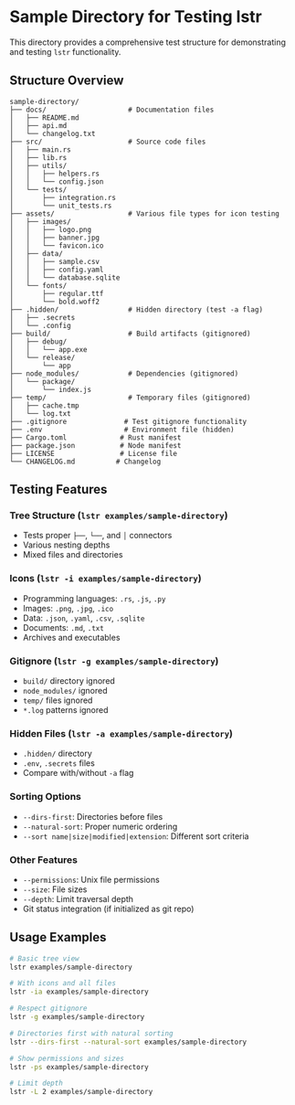 # Sample Directory for Testing lstr

This directory provides a comprehensive test structure for demonstrating and testing `lstr` functionality.

## Structure Overview

```
sample-directory/
├── docs/                    # Documentation files
│   ├── README.md
│   ├── api.md
│   └── changelog.txt
├── src/                     # Source code files  
│   ├── main.rs
│   ├── lib.rs
│   ├── utils/
│   │   ├── helpers.rs
│   │   └── config.json
│   └── tests/
│       ├── integration.rs
│       └── unit_tests.rs
├── assets/                  # Various file types for icon testing
│   ├── images/
│   │   ├── logo.png
│   │   ├── banner.jpg
│   │   └── favicon.ico
│   ├── data/
│   │   ├── sample.csv
│   │   ├── config.yaml
│   │   └── database.sqlite
│   └── fonts/
│       ├── regular.ttf
│       └── bold.woff2
├── .hidden/                 # Hidden directory (test -a flag)
│   ├── .secrets
│   └── .config
├── build/                   # Build artifacts (gitignored)
│   ├── debug/
│   │   └── app.exe
│   └── release/
│       └── app
├── node_modules/            # Dependencies (gitignored)
│   └── package/
│       └── index.js
├── temp/                    # Temporary files (gitignored)
│   ├── cache.tmp
│   └── log.txt
├── .gitignore              # Test gitignore functionality
├── .env                    # Environment file (hidden)
├── Cargo.toml             # Rust manifest
├── package.json           # Node manifest  
├── LICENSE                # License file
└── CHANGELOG.md          # Changelog
```

## Testing Features

### Tree Structure (`lstr examples/sample-directory`)
- Tests proper `├──`, `└──`, and `│` connectors
- Various nesting depths
- Mixed files and directories

### Icons (`lstr -i examples/sample-directory`)  
- Programming languages: `.rs`, `.js`, `.py`
- Images: `.png`, `.jpg`, `.ico`
- Data: `.json`, `.yaml`, `.csv`, `.sqlite`
- Documents: `.md`, `.txt`
- Archives and executables

### Gitignore (`lstr -g examples/sample-directory`)
- `build/` directory ignored
- `node_modules/` ignored  
- `temp/` files ignored
- `*.log` patterns ignored

### Hidden Files (`lstr -a examples/sample-directory`)
- `.hidden/` directory
- `.env`, `.secrets` files
- Compare with/without `-a` flag

### Sorting Options
- `--dirs-first`: Directories before files
- `--natural-sort`: Proper numeric ordering
- `--sort name|size|modified|extension`: Different sort criteria

### Other Features
- `--permissions`: Unix file permissions
- `--size`: File sizes
- `--depth`: Limit traversal depth
- Git status integration (if initialized as git repo)

## Usage Examples

```bash
# Basic tree view
lstr examples/sample-directory

# With icons and all files  
lstr -ia examples/sample-directory

# Respect gitignore
lstr -g examples/sample-directory  

# Directories first with natural sorting
lstr --dirs-first --natural-sort examples/sample-directory

# Show permissions and sizes
lstr -ps examples/sample-directory

# Limit depth  
lstr -L 2 examples/sample-directory
```